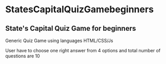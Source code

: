 # StatesCapitalQuizGamebeginners
## State's Capital Quiz Game for beginners 

Generic Quiz Game using languages HTML/CSS/Js

User have to choose one right answer from 4 options and total number of questions are 10
